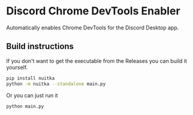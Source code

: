 # Discord Chrome DevTools Enabler

Automatically enables Chrome DevTools for the Discord Desktop app.

## Build instructions

If you don't want to get the executable from the Releases you can build it yourself.
```bash
pip install nuitka
python -m nuitka --standalone main.py
```

Or you can just run it
```bash
python main.py
```
